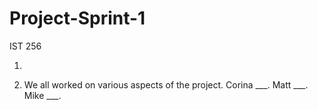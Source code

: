 # Project-Sprint-1
IST 256

1.

2. We all worked on various aspects of the project. Corina ___. Matt ___. Mike ___.
